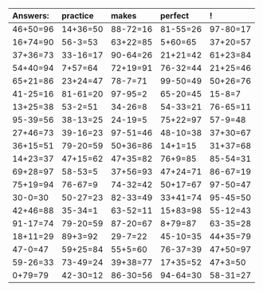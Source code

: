 | Answers: | practice | makes | perfect | ! |
| :--- | :--- | :--- | :--- | :--- |
| 46+50=96 | 14+36=50 | 88-72=16 | 81-55=26 | 97-80=17 | 
| 16+74=90 | 56-3=53 | 63+22=85 | 5+60=65 | 37+20=57 | 
| 37+36=73 | 33-16=17 | 90-64=26 | 21+21=42 | 61+23=84 | 
| 54+40=94 | 7+57=64 | 72+19=91 | 76-32=44 | 21+25=46 | 
| 65+21=86 | 23+24=47 | 78-7=71 | 99-50=49 | 50+26=76 | 
| 41-25=16 | 81-61=20 | 97-95=2 | 65-20=45 | 15-8=7 | 
| 13+25=38 | 53-2=51 | 34-26=8 | 54-33=21 | 76-65=11 | 
| 95-39=56 | 38-13=25 | 24-19=5 | 75+22=97 | 57-9=48 | 
| 27+46=73 | 39-16=23 | 97-51=46 | 48-10=38 | 37+30=67 | 
| 36+15=51 | 79-20=59 | 50+36=86 | 14+1=15 | 31+37=68 | 
| 14+23=37 | 47+15=62 | 47+35=82 | 76+9=85 | 85-54=31 | 
| 69+28=97 | 58-53=5 | 37+56=93 | 47+24=71 | 86-67=19 | 
| 75+19=94 | 76-67=9 | 74-32=42 | 50+17=67 | 97-50=47 | 
| 30-0=30 | 50-27=23 | 82-33=49 | 33+41=74 | 95-45=50 | 
| 42+46=88 | 35-34=1 | 63-52=11 | 15+83=98 | 55-12=43 | 
| 91-17=74 | 79-20=59 | 87-20=67 | 8+79=87 | 63-35=28 | 
| 18+11=29 | 89+3=92 | 29-7=22 | 45-10=35 | 44+35=79 | 
| 47-0=47 | 59+25=84 | 55+5=60 | 76-37=39 | 47+50=97 | 
| 59-26=33 | 73-49=24 | 39+38=77 | 17+35=52 | 47+3=50 | 
| 0+79=79 | 42-30=12 | 86-30=56 | 94-64=30 | 58-31=27 | 
